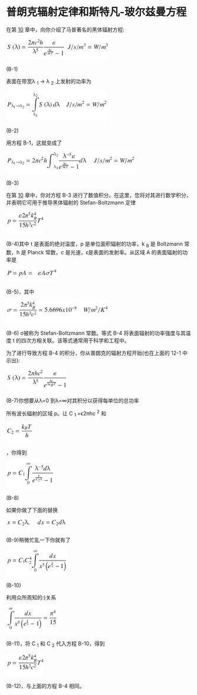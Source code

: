 # 普朗克辐射定律和斯特凡-玻尔兹曼方程

在第 [10](10.html) 章中，向你介绍了马普著名的黑体辐射方程:

![$$ S\left(\uplambda \right)=\frac{2\pi {c}^2h}{\uplambda^5}\frac{\varepsilon }{e^{\frac{hc}{\lambda kT}}-1}\kern0.5em J/s/{m}^3=W/{m}^3 $$](img/A456962_1_En_12_Chapter_Equ1.gif)

(B-1)

表面在带宽λ <sub>1</sub> → λ <sub>2</sub> 上发射的功率为

![$$ {P}_{\uplambda_1\to {\uplambda}_2}=\underset{\uplambda_1}{\overset{\uplambda_2}{\int }}S\left(\uplambda \right)d\uplambda \kern1em J/s/{m}^2=W/{m}^2 $$](img/A456962_1_En_12_Chapter_Equ2.gif)

(B-2)

用方程 B-1，这就变成了

![$$ {P}_{\uplambda_1\to {\uplambda}_2}=2\pi {c}^2h{\int}_{\uplambda_1}^{\uplambda_2}\frac{\uplambda^{-5}\varepsilon }{e^{\frac{hc}{\uplambda kT}}-1}d\uplambda \kern1.2em J/s/{m}^2=W/{m}^2 $$](img/A456962_1_En_12_Chapter_Equ3.gif)

(B-3)

在第 [10](10.html) 章中，你对方程 B-3 进行了数值积分。在这里，您将对其进行数学积分，并表明它可用于推导黑体辐射的 Stefan-Boltzmann 定律

![$$ p=\frac{\varepsilon 2{\pi}^5{k}_B^4}{15{h}^3{c}^2}{T}^4 $$](img/A456962_1_En_12_Chapter_Equ4.gif)

(B-4)其中 t 是表面的绝对温度，p 是单位面积辐射的功率，k <sub>B</sub> 是 Boltzmann 常数，h 是 Planck 常数，c 是光速，ϵ是表面的发射率。从区域 A 的表面辐射的功率是

![$$ P= pA=\kern0.6em \varepsilon \kern0.1em A\sigma {T}^4 $$](img/A456962_1_En_12_Chapter_Equ5.gif)

(B-5)，其中

![$$ \sigma =\frac{2{\pi}^5{k}_B^4}{15{h}^3{c}^2}=5.6696x{10}^{-8}\kern1em W/{m}^2/{K}^4 $$](img/A456962_1_En_12_Chapter_Equ6.gif)

(B-6) σ被称为 Stefan-Boltzmann 常数。等式 B-4 将表面辐射的功率强度与其温度 t 的四次方相关联。该等式通常用于科学和工程中。

为了进行导致方程 B-4 的积分，你从普朗克的辐射方程开始(也在上面的 12-1 中示出):

![$$ S\left(\uplambda \right)=\frac{2\pi h{c}^2}{\uplambda^5}\frac{\varepsilon }{e^{\frac{hc}{\uplambda {\kappa}_BT}}-1} $$](img/A456962_1_En_12_Chapter_Equ7.gif)

(B-7)你想要从λ=0 到λ=∞对其积分以获得每单位的总功率

所有波长辐射的区域 p。让 C <sub>1</sub> =ϵ2πhc <sup>2</sup> 和

![$$ {C}_2=\frac{k_BT}{h} $$](img/A456962_1_En_12_Chapter_Equ13.gif)

，你得到

![$$ p={C}_1\underset{0}{\overset{\infty }{\int }}\frac{\uplambda^{-5}d\uplambda}{e^{\frac{1}{C_2\uplambda}}-1} $$](img/A456962_1_En_12_Chapter_Equ8.gif)

(B-8)

如果你做了下面的替换

![$$ x={C}_2\uplambda, \kern1.12em dx={C}_2d\uplambda $$](img/A456962_1_En_12_Chapter_Equ9.gif)

(B-9)稍微忙乱一下你就有了

![$$ p={C}_1{C}_2^4\underset{0}{\overset{\infty }{\int }}\frac{dx}{x^5\left({e}^{\frac{1}{x}}-1\right)} $$](img/A456962_1_En_12_Chapter_Equ10.gif)

(B-10)

利用众所周知的:)关系

![$$ \underset{0}{\overset{\infty }{\int }}\frac{dx}{x^5\left({e}^{\frac{1}{x}}-1\right)}=\frac{\pi^4}{15} $$](img/A456962_1_En_12_Chapter_Equ11.gif)

(B-11)，将 C <sub>1</sub> 和 C <sub>2</sub> 代入方程 B-10，得到

![$$ p=\frac{\varepsilon 2{\pi}^5{k}_B^4}{15{h}^3{c}^2}{T}^4 $$](img/A456962_1_En_12_Chapter_Equ12.gif)

(B-12)，与上面的方程 B-4 相同。